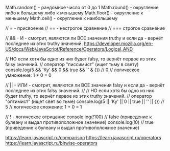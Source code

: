 

Math.random() - рандомное число от 0 до 1
Math.round() - округление либо к большему либо к меньшему
Math.floor() - округление к меньшему
Math.ceil() - округление к наибольшему

// = - присвоение
// == - нестрогое сравнение
// === строгое сравнение

// && - И - смотрит, являются ли ВСЕ значения truthy и если да - вернёт последнее из этих truthy значений.
<https://developer.mozilla.org/en-US/docs/Web/JavaScript/Reference/Operators/Logical_AND>

// НО если хотя бы одно из них будет falsy, то вернёт первое из этих falsy значений.
// оператор "писсимист" (ищет тьму в свету)
console.log(5 && 'Ку' && 0 && true && '' & {}) // 0
// логическое умножение: 1 * 0 = 0

// || - ИЛИ - смотрит, являются ли ВСЕ значения falsy и если да - вернёт последнее из этих falsy значений.
// // НО если хотя бы одно из них будет truthy, то вернёт первое из этих truthy значений.
// оператор "оптимист" (ищет свет во тьме)
console.log(5 || 'Ку' || 0 || true || '' || {}) // 5
// логическое сложение: 1 + 0 = 1



// ! - логическое отрицание
console.log(!100) // false (приведение к булеану и выдал противоположное значение)
console.log(!0) // true (приведение к булеану и выдал противоположное значение)


<https://learn.javascript.ru/comparison>
<https://learn.javascript.ru/operators>
<https://learn.javascript.ru/bitwise-operators>